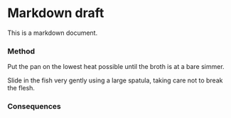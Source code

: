 # Markdown draft #

This is a markdown document.

### Method ###

Put the pan on the lowest heat possible until the broth is at a bare simmer.

Slide in the fish very gently using a large spatula, taking care not to break the flesh.

### Consequences ###


